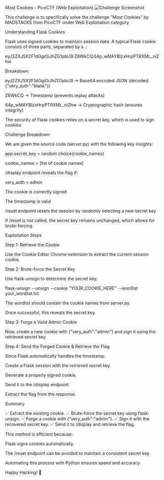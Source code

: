 Most Cookies - PicoCTF (Web Exploitation)
![Challenge Screenshot](most_cookies/pico.png)

This challenge is to specifically solve the challenge "Most Cookies" by MADSTACKS from PicoCTF under Web Exploitation category

Understanding Flask Cookies

Flask uses signed cookies to maintain session data. A typical Flask cookie consists of three parts, separated by a .:

eyJ2ZXJ5X2F1dGgiOiJhZG1pbiJ9.Z6WkCQ.64p_wMAYBIzxHrpPTRXML_niZhw

Breakdown:

eyJ2ZXJ5X2F1dGgiOiJhZG1pbiJ9 → Base64 encoded JSON (decoded: {"very_auth":"blank"})

Z6WkCQ → Timestamp (prevents replay attacks)

64p_wMAYBIzxHrpPTRXML_niZhw → Cryptographic hash (ensures integrity)

The security of Flask cookies relies on a secret key, which is used to sign cookies.

Challenge Breakdown

We are given the source code (server.py) with the following key insights:

app.secret_key = random.choice(cookie_names)

cookie_names = [list of cookie names]

/display endpoint reveals the flag if:

very_auth = admin

The cookie is correctly signed

The timestamp is valid

/reset endpoint resets the session by randomly selecting a new secret key

If /reset is not called, the secret key remains unchanged, which allows for brute-forcing.

Exploitation Steps

Step 1: Retrieve the Cookie

Use the Cookie Editor Chrome extension to extract the current session cookie.

Step 2: Brute-force the Secret Key

Use flask-unsign to determine the secret key:

flask-unsign --unsign --cookie "YOUR_COOKIE_HERE" --wordlist your_wordlist.txt

The wordlist should contain the cookie names from server.py.

Once successful, this reveals the secret key.

Step 3: Forge a Valid Admin Cookie

Now, create a new cookie with {"very_auth":"admin"} and sign it using the retrieved secret key.

Step 4: Send the Forged Cookie & Retrieve the Flag

Since Flask automatically handles the timestamp:

Create a Flask session with the retrieved secret key.

Generate a properly signed cookie.

Send it to the /display endpoint.

Extract the flag from the response.

Summary

✅ Extract the existing cookie.
✅ Brute-force the secret key using flask-unsign.
✅ Forge a cookie with {"very_auth":"admin"}.
✅ Sign it with the recovered secret key.
✅ Send it to /display and retrieve the flag.

This method is efficient because:

Flask signs cookies automatically.

The /reset endpoint can be avoided to maintain a consistent secret key.

Automating this process with Python ensures speed and accuracy.

Happy Hacking! 🚀

